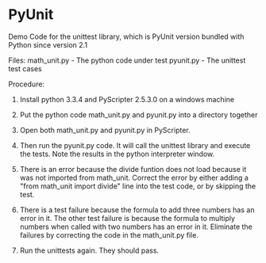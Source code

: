 PyUnit
======

Demo Code for the unittest library, which is PyUnit version bundled with Python since version 2.1

Files:
math_unit.py - The python code under test
pyunit.py - The unittest test cases

Procedure:
1) Install python 3.3.4 and PyScripter 2.5.3.0 on a windows machine

2) Put the python code math_unit.py and pyunit.py into a directory together

3) Open both math_unit.py and pyunit.py in PyScripter.

4) Then run the pyunit.py code.  It will call the unittest library and execute the tests.
   Note the results in the python interpreter window.

5) There is an error because the divide funtion does not load because it was not imported from math_unit. Correct
   the error by either adding a "from math_unit import divide" line into the test code, or by skipping 
   the test.

6) There is a test failure because the formula to add three numbers has an error in it.  The other test failure
   is because the formula to multiply numbers when called with two numbers has an error in it.  Eliminate the 
   failures by correcting the code in the math_unit.py file.

7) Run the unittests again.  They should pass.


   

